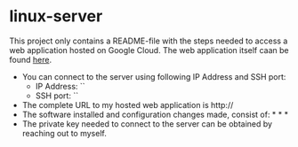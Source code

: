 # linux-server

This project only contains a README-file with the steps needed to access a web application hosted on Google Cloud.
The web application itself caan be found [here](https://github.com/MichielVanthoor/catalog_app).

* You can connect to the server using following IP Address and SSH port:
  * IP Address: ``
  * SSH port: ``
* The complete URL to my hosted web application is http://
* The software installed and configuration changes made, consist of:
  *
  *
  * 
* The private key needed to connect to the server can be obtained by reaching out to myself.
